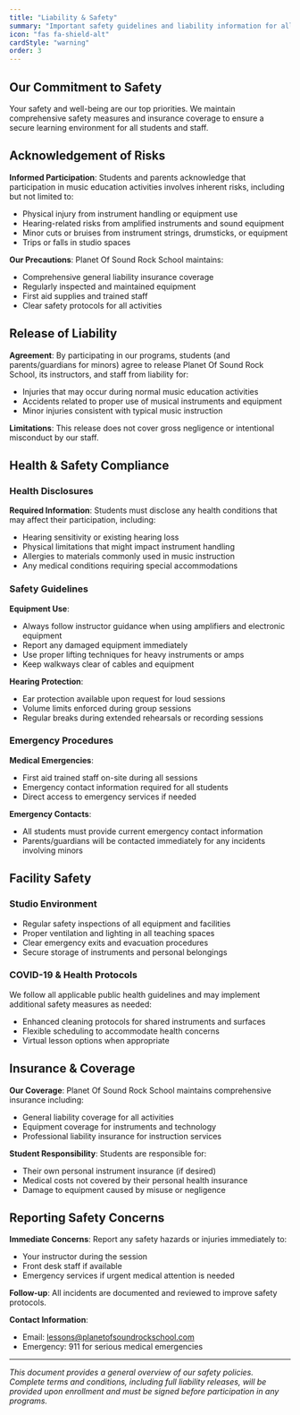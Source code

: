```yaml
---
title: "Liability & Safety"
summary: "Important safety guidelines and liability information for all participants."
icon: "fas fa-shield-alt"
cardStyle: "warning"
order: 3
---
```


## Our Commitment to Safety

Your safety and well-being are our top priorities. We maintain comprehensive safety measures and insurance coverage to ensure a secure learning environment for all students and staff.

## Acknowledgement of Risks

**Informed Participation**: Students and parents acknowledge that participation in music education activities involves inherent risks, including but not limited to:

- Physical injury from instrument handling or equipment use
- Hearing-related risks from amplified instruments and sound equipment
- Minor cuts or bruises from instrument strings, drumsticks, or equipment
- Trips or falls in studio spaces

**Our Precautions**: Planet Of Sound Rock School maintains:
- Comprehensive general liability insurance coverage
- Regularly inspected and maintained equipment
- First aid supplies and trained staff
- Clear safety protocols for all activities

## Release of Liability

**Agreement**: By participating in our programs, students (and parents/guardians for minors) agree to release Planet Of Sound Rock School, its instructors, and staff from liability for:

- Injuries that may occur during normal music education activities
- Accidents related to proper use of musical instruments and equipment
- Minor injuries consistent with typical music instruction

**Limitations**: This release does not cover gross negligence or intentional misconduct by our staff.

## Health & Safety Compliance

### Health Disclosures

**Required Information**: Students must disclose any health conditions that may affect their participation, including:

- Hearing sensitivity or existing hearing loss
- Physical limitations that might impact instrument handling
- Allergies to materials commonly used in music instruction
- Any medical conditions requiring special accommodations

### Safety Guidelines

**Equipment Use**:
- Always follow instructor guidance when using amplifiers and electronic equipment
- Report any damaged equipment immediately
- Use proper lifting techniques for heavy instruments or amps
- Keep walkways clear of cables and equipment

**Hearing Protection**:
- Ear protection available upon request for loud sessions
- Volume limits enforced during group sessions
- Regular breaks during extended rehearsals or recording sessions

### Emergency Procedures

**Medical Emergencies**: 
- First aid trained staff on-site during all sessions
- Emergency contact information required for all students
- Direct access to emergency services if needed

**Emergency Contacts**: 
- All students must provide current emergency contact information
- Parents/guardians will be contacted immediately for any incidents involving minors

## Facility Safety

### Studio Environment

- Regular safety inspections of all equipment and facilities
- Proper ventilation and lighting in all teaching spaces
- Clear emergency exits and evacuation procedures
- Secure storage of instruments and personal belongings

### COVID-19 & Health Protocols

We follow all applicable public health guidelines and may implement additional safety measures as needed:

- Enhanced cleaning protocols for shared instruments and surfaces
- Flexible scheduling to accommodate health concerns
- Virtual lesson options when appropriate

## Insurance & Coverage

**Our Coverage**: Planet Of Sound Rock School maintains comprehensive insurance including:
- General liability coverage for all activities
- Equipment coverage for instruments and technology
- Professional liability insurance for instruction services

**Student Responsibility**: Students are responsible for:
- Their own personal instrument insurance (if desired)
- Medical costs not covered by their personal health insurance
- Damage to equipment caused by misuse or negligence

## Reporting Safety Concerns

**Immediate Concerns**: Report any safety hazards or injuries immediately to:
- Your instructor during the session
- Front desk staff if available
- Emergency services if urgent medical attention is needed

**Follow-up**: All incidents are documented and reviewed to improve safety protocols.

**Contact Information**: 
- Email: [lessons@planetofsoundrockschool.com](mailto:lessons@planetofsoundrockschool.com)
- Emergency: 911 for serious medical emergencies

---

*This document provides a general overview of our safety policies. Complete terms and conditions, including full liability releases, will be provided upon enrollment and must be signed before participation in any programs.*

